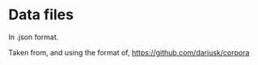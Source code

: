 # Data files

In .json format.

Taken from, and using the format of, https://github.com/dariusk/corpora

